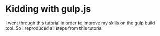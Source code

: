 # Kidding with gulp.js

I went through this [tutorial] in order to improve my skills on the gulp build tool. So I reproduced all steps from this tutorial

[tutorial]: https://css-tricks.com/gulp-for-beginners/
